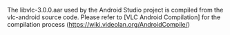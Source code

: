 The libvlc-3.0.0.aar used by the Android Studio project is compiled from the vlc-android source code.
Please refer to [VLC Android Compilation] for the compilation process (https://wiki.videolan.org/AndroidCompile/)